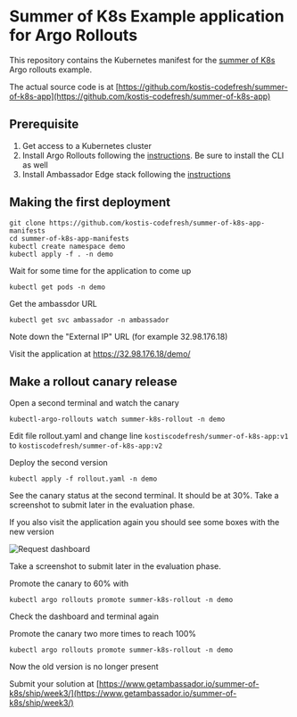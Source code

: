 # Summer of K8s Example application for Argo Rollouts

This repository contains the Kubernetes manifest
for the [summer of K8s](https://www.getambassador.io/summer-of-k8s) Argo rollouts example.

The actual source code is at [https://github.com/kostis-codefresh/summer-of-k8s-app](https://github.com/kostis-codefresh/summer-of-k8s-app)

## Prerequisite

1. Get access to a Kubernetes cluster
2. Install Argo Rollouts following the [instructions](https://argoproj.github.io/argo-rollouts/installation/). Be sure to install the CLI as well
3. Install Ambassador Edge stack following the [instructions](https://www.getambassador.io/docs/edge-stack/latest/tutorials/getting-started/)

## Making the first deployment

```
git clone https://github.com/kostis-codefresh/summer-of-k8s-app-manifests
cd summer-of-k8s-app-manifests
kubectl create namespace demo
kubectl apply -f . -n demo
```

Wait for some time for the application to come up
```
kubectl get pods -n demo
```

Get the ambassdor URL 
```
kubectl get svc ambassador -n ambassador
```

Note down the "External IP" URL (for example 32.98.176.18)


Visit the application at https://32.98.176.18/demo/

## Make a rollout canary release

Open a second terminal and watch the canary

```
kubectl-argo-rollouts watch summer-k8s-rollout -n demo
```

Edit file rollout.yaml
and change line `kostiscodefresh/summer-of-k8s-app:v1` to `kostiscodefresh/summer-of-k8s-app:v2`

Deploy the second version

```
kubectl apply -f rollout.yaml -n demo
```

See the canary status at the second terminal. It should be at 30%. 
Take a screenshot to submit later in the evaluation phase.

If you also visit the application again you should see some boxes
with the new version 

![Request dashboard](https://raw.githubusercontent.com/kostis-codefresh/summer-of-k8s-app/main/dashboard.png)

Take a screenshot to submit later in the evaluation phase.

Promote the canary to 60% with

```
kubectl argo rollouts promote summer-k8s-rollout -n demo
```

Check the dashboard and terminal again

Promote the canary two more times to reach 100%

```
kubectl argo rollouts promote summer-k8s-rollout -n demo
```

Now the old version is no longer present

Submit your solution at [https://www.getambassador.io/summer-of-k8s/ship/week3/](https://www.getambassador.io/summer-of-k8s/ship/week3/)






